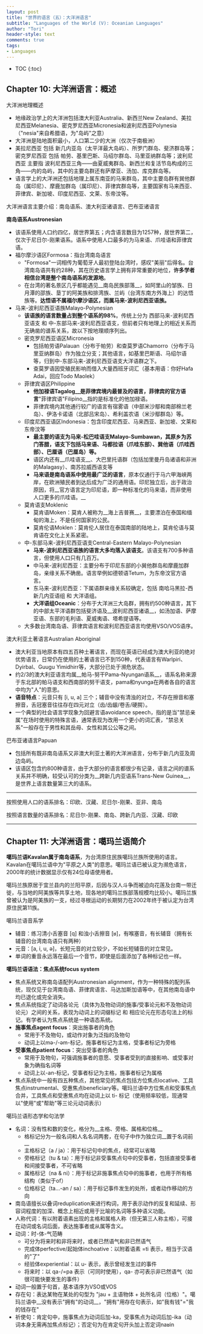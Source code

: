 ```yaml
---
layout: post
title: "世界的语言（五）：大洋洲语言"
subtitle: "Languages of the World (V): Oceanian Languages"
author: "Tori"
header-style: text
comments: true
tags: 
- Languages
---
```


- TOC
{:toc}
## Chapter 10: 大洋洲语言：概述

大洋洲地理概述

- 地缘政治学上的大洋洲包括澳大利亚Australia、新西兰New Zealand、美拉尼西亚Melanesia、密克罗尼西亚Micronesia和波利尼西亚Polynesia（"nesia"来自希腊语，为"岛屿"之意）
- 大洋洲是陆地面积最小，人口第二少的大洲（仅次于南极洲）
- 美拉尼西亚 包括 新几内亚岛（太平洋最大岛屿）、所罗门群岛、斐济群岛等；密克罗尼西亚 包括 帕劳、基里巴斯、马绍尔群岛、马里亚纳群岛等；波利尼西亚 主要指 波利尼西亚三角——由夏威夷群岛、新西兰和复活节岛构成的三角——内的岛屿，其中的主要岛群还有萨摩亚、汤加、库克群岛等。
- 语言学上的大洋洲还包括地理上属东南亚的马来群岛，其中主要岛群有巽他群岛（属印尼）、摩鹿加群岛（属印尼）、菲律宾群岛等，主要国家有马来西亚、菲律宾、新加坡、印度尼西亚、文莱、东帝汶等。

大洋洲语言主要介绍：南岛语系、澳大利亚诸语言、巴布亚诸语言

__南岛语系Austronesian__

- 该语系使用人口约四亿，居世界第五；内含语言数目为1257种，居世界第二，仅次于尼日尔-刚果语系。语系中使用人口最多的为马来语、爪哇语和菲律宾语。
- 福尔摩沙语区Formosa：指台湾南岛语言
  - "Formosa"一词相传为葡萄牙人最初登陆台湾时，感叹"美丽"后得名。台湾南岛语共有约28种，其在历史语言学上拥有非常重要的地位，__许多学者相信台湾是整个南岛语系的发源地__。
  - 在台湾的著名景区几乎都能遇见__南岛民族部落__，如阿里山的邹族、日月潭的邵族、垦丁的阿美族和排湾族、兰屿（台湾东南方外海上）的达悟族等。__达悟语不属福尔摩沙语区，而属马来-波利尼西亚语族。__
- 马来-波利尼西亚语族Malayo-Polynesian
  - __该语族的语言数量占到整个语系的98%__。传统上分为 西部马来-波利尼西亚语支 和 中-东部马来-波利尼西亚语支，但前者只有地理上的相近关系而无确凿的谱系关系，故以下按地理顺序列出。
  - 密克罗尼西亚语区Micronesia
    - 包括帕劳语Palauan（分布于帕劳）和查莫罗语Chamorro（分布于马里亚纳群岛）作为独立分支；其他语言，如基里巴斯语、马绍尔语等，归到中-东部马来-波利尼西亚语支大洋语群之下。
    - 查莫罗语因受殖民影响而借入大量西班牙词汇（基本用语：你好Hafa Adai，回应Todo Maolek）
  - 菲律宾语区Philippine
    - __他加禄语Tagalog__是菲律宾境内最普及的语言，菲律宾的官方语言__"菲律宾语"Filipino__指的是标准化的他加禄语。
    - 菲律宾境内其他通行较广的语言有宿雾语（中部米沙鄢和南部棉兰老岛）、伊洛卡诺语（北部吕宋岛）、希利盖农语（米沙鄢群岛）等。
  - 印度尼西亚语区Indonesia：包含印度尼西亚、马来西亚、新加坡、文莱和东帝汶等
    - __最主要的语支为马来-松巴哇语支Malayo-Sumbawan，其原乡为苏门答腊，语支下包括马来语、马都拉语（爪哇东部）、巽他语（爪哇西部）、巴厘语（巴厘岛）等。__
    - 语区内还有__爪哇语支__、大巴里托语群（包括加里曼丹岛诸语和非洲的Malagasy）、南苏拉威西语支等
    - __马来语是南岛语系中使用最广泛的语言__，原本仅通行于马六甲海峡两岸，在欧洲殖民者到达后成为广泛的通用语。印尼独立后，出于政治原因，将__官方语言定为印尼语，即一种标准化的马来语，而非使用人口更多的爪哇语。__
  - 莫肯语支Moklenic
    - 莫肯语Moken：莫肯人被称为__海上吉普赛__，主要漂泊在泰国和缅甸的海上，不是任何国家的公民。
    - 莫肯伦语Moklen：莫肯伦人居住在泰国南部的陆地上，莫肯伦语与莫肯语在文化上关系紧密。
  - 中-东部马来-波利尼西亚语支Central-Eastern Malayo-Polynesian
    - __马来-波利尼西亚语族的语言大多均落入该语支__。该语支有700多种语言，但使用人口只有几百万。
    - 中马来-波利尼西亚：主要分布于印尼东部的小巽他群岛和摩鹿加群岛，亲缘关系不确凿。语言举例如德顿语Tetum，为东帝汶官方语言。
    - 东马来-波利尼西亚：下属语群亲缘关系较确定，包括 南哈马黑拉-西新几内亚语组 和 大洋语组。
    - __大洋语组Oceanic__：分布于大洋洲三大岛群，拥有约500种语言，其下的中部太平洋语群包括斐济语及__波利尼西亚诸语__，如汤加语、萨摩亚语、东部的毛利语、夏威夷语、塔希提语等。
  - 大多数台湾南岛语、菲律宾语言和波利尼西亚语言均使用VSO/VOS语序。

澳大利亚土著语言Australian Aboriginal

- 澳大利亚当地原本有四五百种土著语言，而现在英语已经成为澳大利亚的绝对优势语言，日常仍在使用的土著语言已不到150种，代表语言有Warlpiri、Dyirbal、Guugu Yimidhirr等，大部分已处于濒危状态。
- 约2/3的澳大利亚语言均属__帕马-努干Pama-Nyungan语系__，语系名称来源于东北部的帕马语支和西南部的努干语支，pama和nyunga在两者各自的语言中均为"人"的意思。
- __语音特点__：元音只有 [i, u, a] 三个；辅音中没有清浊的对立，不存在擦音和塞擦音，舌冠塞音往往存在四元对立（齿/齿龈/卷舌/硬腭）。
- 一个典型的社会语言学现象为回避言语avoidance speech，指的是当"禁忌亲属"在场时使用的特殊言语，通常表现为改用一个更小的词汇表，"禁忌关系"一般存在于男性和其岳母、女性和其公公等之间。

巴布亚诸语言Papuan

- 包括所有既非南岛语系又非澳大利亚土著的大洋洲语言，分布于新几内亚及周边岛屿。
- 该语区包含约800种语言，由于大部分的语言都很少有记录，语言之间的谱系关系并不明确，较受认可的分类为__跨新几内亚语系Trans-New Guinea__，是世界上语言数量第三大的语系。

---

按照使用人口的语系排名：印欧、汉藏、尼日尔-刚果、亚非、南岛

按照语言数量的语系排名：尼日尔-刚果、南岛、跨新几内亚、汉藏、印欧

---

## Chapter 11: 大洋洲语言：噶玛兰语简介

__噶玛兰语Kavalan属于南岛语系__，为台湾原住民族噶玛兰族所使用的语言。Kavalan在噶玛兰语中为"平原之人类"的意思。噶玛兰语已被认定为濒危语言，2000年的统计数据显示仅有24位母语使用者。

噶玛兰族原居于宜兰县内的兰阳平原，后因与汉人斗争而被迫向花莲及台南一带迁徙，与当地的阿美族等共享土地，现各地的噶玛兰族部落规模均比较小。噶玛兰族曾被认为是阿美族的一支，经过寻根运动的长期努力在2002年终于被认定为台湾原住民第11族。

噶玛兰语音系学

- 辅音：练习清小舌塞音 [q] 和浊小舌擦音 [ʁ]，有喉塞音，有长辅音（拥有长辅音的台湾南岛语只有两种）
- 元音：[a, i, u, ə]，长短元音的对立较少，不如长短辅音的对立常见。
- 单词的重音永远落在最后一个音节，即使是后面添加了各种标记也一样。

__噶玛兰语语法：焦点系统focus system__

- 焦点系统又称南岛语配列Austronesian alignment，作为一种特殊的配列系统，现仅见于台湾南岛语、菲律宾语言、马达加斯加语等中，在其他南岛语中均已退化或完全消失。
- 焦点系统指定了动词各论元（具体为及物动词的施事/受事论元和不及物动词论元）之间的关系，表现为动词上的词缀标记 和 相应论元在形态句法上的标记。有学者认为焦点系统是一种语态系统。
- __施事焦点agent focus__：突出施事者的角色
  - 常用于不及物句，或动作对象为泛指的及物句
  - 动词上以mə-/-əm-标记，施事者标记为主格，受事者标记为旁格
- __受事焦点patient focus__：突出受事者的角色
  - 常用于及物句，可强调施事者的意愿、受事者受到的直接影响、或受事对象为确指名词等
  - 动词上以-an-标记，受事者标记为主格，施事者标记为属格
- 焦点系统中一般有四五种焦点，其他常见的焦点包括方位焦点locative、工具焦点instrumental、受惠焦点beneficiary等。噶玛兰语中方位焦点和受事焦点合并，工具焦点和受惠焦点均在动词上以 ti- 标记（使用频率较低，现通常以"使用"或"帮助"等三论元动词表示）

噶玛兰语形态学和句法学

- 名词：没有性和数的变化，格分为__主格、旁格、属格和位格__
  - 格标记分为一般名词和人名名词两套，在句子中作为独立词__置于名词前__
  - 主格标记（a / ja）：用于标记句中的焦点，经常可以省略
  - 旁格标记（tu & ta）：用于标记非受事焦点句中的受事者，包括直接受事者和间接受事者，不可省略
  - 属格标记（na & ni）：用于标记非施事焦点句中的施事者，也用于所有格结构（类似于of）
  - 位格标记（ta…-an / sa）：用于标记事件发生的处所，或者动作移动的方向
- 南岛语擅长以叠词reduplication来进行构词，用于表示动作的反复和延续、形容词程度的加深、概念上相近或用于比喻的名词等多种语义功能。
- 人称代词：有以附着语素出现的主格和属格人称（但无第三人称主格），可接在动词或名词后面，表达施事者或从属等含义。
- 动词：时-体-气范畴
  - 可分为将来时和非将来时，或者已然语气和非已然语气
  - 完成体perfective/起始体inchoative：以附着语素 =ti 表示，相当于汉语的"了"
  - 经验体experiential：以 u- 表示，表示曾经发生过的事件
  - 将来时：以 qa-/=pa 表示（可同时使用），qa- 亦可表示非已然语气（如很可能快要发生的事件）
- 动词一般置于句首，基本语序为VSO或VOS
- 存在句：表达某物在某处的句型为 "jau + 主语物体 + 处所名词（位格）"。噶玛兰语中__没有表示"拥有"的动词__，"拥有"用存在句表示，如"我有钱"="我的钱存在"
- 祈使句：肯定句中，施事焦点为动词后加-ka，受事焦点为动词后加-ika（动词本身无需再加焦点标记）；否定句为在肯定句开头加上否定词naʁin
